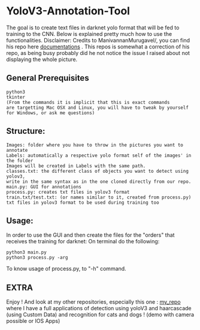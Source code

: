 # YoloV3-Annotation-Tool


The goal is to create text files in darknet yolo format that will be fed to training to the CNN. 
Below is explained pretty much how to use the functionalities. 
Disclaimer: Credits to ManivannanMurugavel/, you can find his repo here [documentations](https://github.com/ManivannanMurugavel/Yolo-Annotation-Tool-New-) . This repos is somewhat a correction of his repo, as being busy probably did he not notice the issue I raised about not displaying the whole picture. 


## General Prerequisites
    python3
    tkinter
    (From the commands it is implicit that this is exact commands 
    are targetting Mac OSX and Linux, you will have to tweak by yourself for Windows, or ask me questions)

## Structure:
    Images: folder where you have to throw in the pictures you want to annotate
    Labels: automatically a respective yolo format self of the images' in the folder 
    Images will be created in Labels with the same path. 
    classes.txt: the different class of objects you want to detect using yolov3, 
    write in the same syntax as in the one cloned directly from our repo.
    main.py: GUI for annotations
    process.py: creates txt files in yolov3 format
    train.txt/test.txt: (or names similar to it, created from process.py) txt files in yolov3 format to be used during training too
## Usage:
In order to use the GUI and then create the files for the "orders" that receives the training for darknet:
On terminal do the following: 
```
python3 main.py
python3 process.py -arg
```

To know usage of process.py, to "-h" command.

## EXTRA <Please check out my other repo for full applications>
Enjoy ! And look at my other repositories, especially this one : [my_repo](https://github.com/aka9/cat_dog_recog) where I have a full applications of detection using yoloV3 and haarcascade (using Custom Data) and recognition for cats and dogs ! (demo with camera possible or IOS Apps)


